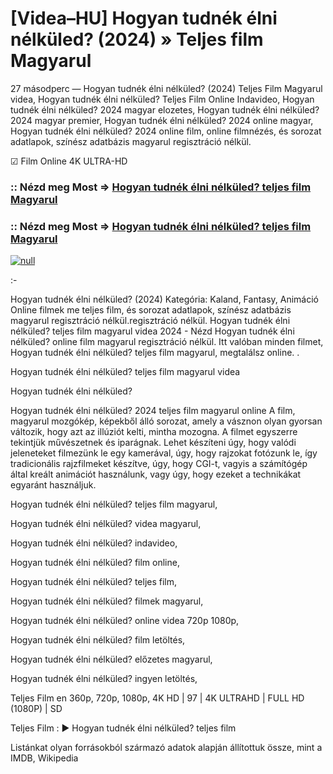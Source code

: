 # [Videa–HU] Hogyan tudnék élni nélküled? (2024) » Teljes film Magyarul





27 másodperc — Hogyan tudnék élni nélküled? (2024) Teljes Film Magyarul videa, Hogyan tudnék élni nélküled? Teljes Film Online Indavideo, Hogyan tudnék élni nélküled? 2024 magyar elozetes, Hogyan tudnék élni nélküled? 2024 magyar premier, Hogyan tudnék élni nélküled? 2024 online magyar, Hogyan tudnék élni nélküled? 2024 online film, online filmnézés, és sorozat adatlapok, színész adatbázis magyarul regisztráció nélkül.

☑ Film Online 4K ULTRA-HD

### :: Nézd meg Most => [Hogyan tudnék élni nélküled? teljes film Magyarul](https://t.co/rgn9T0CaoL)

### :: Nézd meg Most => [Hogyan tudnék élni nélküled? teljes film Magyarul](https://t.co/rgn9T0CaoL)

[![null](https://static.wixstatic.com/media/855a25_043b5abeb4ae4d35ac003198e7fe56ed~mv2.gif)](https://t.co/rgn9T0CaoL)

:-

Hogyan tudnék élni nélküled? (2024) Kategória: Kaland, Fantasy, Animáció Online filmek me teljes film, és sorozat adatlapok, színész adatbázis magyarul regisztráció nélkül.regisztráció nélkül. Hogyan tudnék élni nélküled? teljes film magyarul videa 2024 - Nézd Hogyan tudnék élni nélküled? online film magyarul regisztráció nélkül. Itt valóban minden filmet, Hogyan tudnék élni nélküled? teljes film magyarul, megtalálsz online. .

Hogyan tudnék élni nélküled? teljes film magyarul videa

Hogyan tudnék élni nélküled?

Hogyan tudnék élni nélküled? 2024 teljes film magyarul online A film, magyarul mozgókép, képekből álló sorozat, amely a vásznon olyan gyorsan változik, hogy azt az illúziót kelti, mintha mozogna. A filmet egyszerre tekintjük művészetnek és iparágnak. Lehet készíteni úgy, hogy valódi jeleneteket filmezünk le egy kamerával, úgy, hogy rajzokat fotózunk le, így tradicionális rajzfilmeket készítve, úgy, hogy CGI-t, vagyis a számítógép által kreált animációt használunk, vagy úgy, hogy ezeket a technikákat egyaránt használjuk.

Hogyan tudnék élni nélküled? teljes film magyarul,

Hogyan tudnék élni nélküled? videa magyarul,

Hogyan tudnék élni nélküled? indavideo,

Hogyan tudnék élni nélküled? film online,

Hogyan tudnék élni nélküled? teljes film,

Hogyan tudnék élni nélküled? filmek magyarul,

Hogyan tudnék élni nélküled? online videa 720p 1080p,

Hogyan tudnék élni nélküled? film letöltés,

Hogyan tudnék élni nélküled? előzetes magyarul,

Hogyan tudnék élni nélküled? ingyen letöltés,

Teljes Film en 360p, 720p, 1080p, 4K HD | 97 | 4K ULTRAHD | FULL HD (1080P) | SD

Teljes Film : ► Hogyan tudnék élni nélküled? teljes film

Listánkat olyan forrásokból származó adatok alapján állítottuk össze, mint a IMDB, Wikipedia
